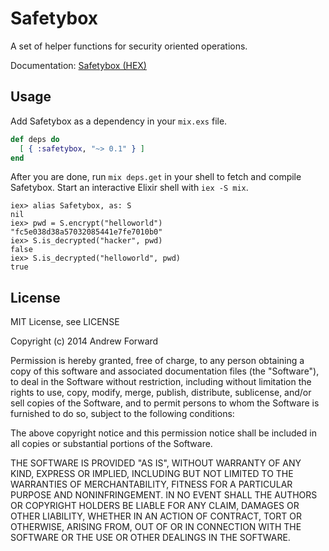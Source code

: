 Safetybox
=========

A set of helper functions for security oriented operations.

Documentation: [Safetybox (HEX)](http://hexdocs.pm/safetybox/)

## Usage

Add Safetybox as a dependency in your `mix.exs` file.

```elixir
def deps do
  [ { :safetybox, "~> 0.1" } ]
end
```

After you are done, run `mix deps.get` in your shell to fetch and compile Safetybox. Start an interactive Elixir shell with `iex -S mix`.

```iex
iex> alias Safetybox, as: S
nil
iex> pwd = S.encrypt("helloworld")
"fc5e038d38a57032085441e7fe7010b0"
iex> S.is_decrypted("hacker", pwd)
false
iex> S.is_decrypted("helloworld", pwd)
true
```

## License

MIT License, see LICENSE

Copyright (c) 2014 Andrew Forward

Permission is hereby granted, free of charge, to any person obtaining a copy
of this software and associated documentation files (the "Software"), to deal
in the Software without restriction, including without limitation the rights
to use, copy, modify, merge, publish, distribute, sublicense, and/or sell
copies of the Software, and to permit persons to whom the Software is
furnished to do so, subject to the following conditions:

The above copyright notice and this permission notice shall be included in
all copies or substantial portions of the Software.

THE SOFTWARE IS PROVIDED "AS IS", WITHOUT WARRANTY OF ANY KIND, EXPRESS OR
IMPLIED, INCLUDING BUT NOT LIMITED TO THE WARRANTIES OF MERCHANTABILITY,
FITNESS FOR A PARTICULAR PURPOSE AND NONINFRINGEMENT. IN NO EVENT SHALL THE
AUTHORS OR COPYRIGHT HOLDERS BE LIABLE FOR ANY CLAIM, DAMAGES OR OTHER
LIABILITY, WHETHER IN AN ACTION OF CONTRACT, TORT OR OTHERWISE, ARISING FROM,
OUT OF OR IN CONNECTION WITH THE SOFTWARE OR THE USE OR OTHER DEALINGS IN
THE SOFTWARE.